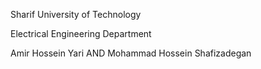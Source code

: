 
Sharif University of Technology

Electrical Engineering Department

Amir Hossein Yari AND Mohammad Hossein Shafizadegan
